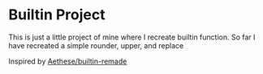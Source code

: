# Builtin Project
This is just a little project of mine where I recreate builtin function.
So far I have recreated a simple rounder, upper, and replace

Inspired by [Aethese/builtin-remade](https://github.com/Aethese/builtin-remade)
